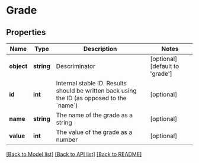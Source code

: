 # Grade

## Properties
Name | Type | Description | Notes
------------ | ------------- | ------------- | -------------
**object** | **string** | Descriminator | [optional] [default to 'grade']
**id** | **int** | Internal stable ID. Results should be written back using the ID (as opposed to the &#x60;name&#x60;) | [optional] 
**name** | **string** | The name of the grade as a string | [optional] 
**value** | **int** | The value of the grade as a number | [optional] 

[[Back to Model list]](../README.md#documentation-for-models) [[Back to API list]](../README.md#documentation-for-api-endpoints) [[Back to README]](../README.md)


